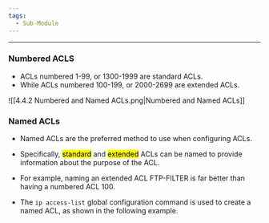 ```yaml
---
tags:
  - Sub-Module
---
```

---
### Numbered ACLS
- ACLs numbered 1-99, or 1300-1999 are standard ACLs.
- While ACLs numbered 100-199, or 2000-2699 are extended ACLs.

![[4.4.2 Numbered and Named ACLs.png|Numbered and Named ACLs]]

### Named ACLs
- Named ACLs are the preferred method to use when configuring ACLs. 
- Specifically, <mark class="hltr-yellow">standard</mark> and <mark class="hltr-yellow">extended</mark> ACLs can be named to provide information about the purpose of the ACL. 
- For example, naming an extended ACL FTP-FILTER is far better than having a numbered ACL 100.

- The `ip access-list` global configuration command is used to create a named ACL, as shown in the following example.
 